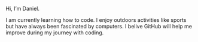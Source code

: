 Hi, I’m Daniel.

I am currently learning how to code. 
I enjoy outdoors activities like sports but have always been fascinated by computers.
I belive GitHub will help me improve during my journey with coding.

<!---
DanGitHub7/DanGitHub7 is a ✨ special ✨ repository because its `README.md` (this file) appears on your GitHub profile.
You can click the Preview link to take a look at your changes.
--->

